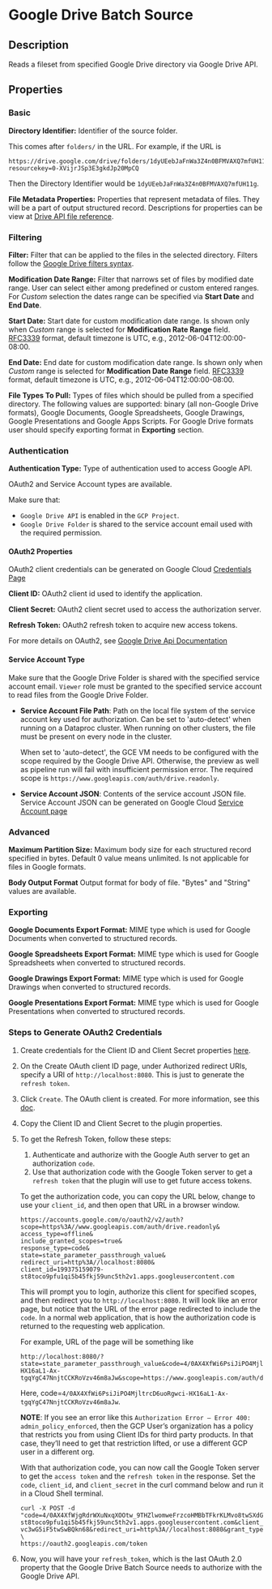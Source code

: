 # Google Drive Batch Source


Description
-----------
Reads a fileset from specified Google Drive directory via Google Drive API.

Properties
----------
### Basic

**Directory Identifier:** Identifier of the source folder.

This comes after `folders/` in the URL. For example, if the URL is
```
https://drive.google.com/drive/folders/1dyUEebJaFnWa3Z4n0BFMVAXQ7mfUH11g?resourcekey=0-XVijrJSp3E3gkdJp20MpCQ
```
Then the Directory Identifier would be `1dyUEebJaFnWa3Z4n0BFMVAXQ7mfUH11g`.

**File Metadata Properties:** Properties that represent metadata of files. 
They will be a part of output structured record. Descriptions for properties can be view at 
[Drive API file reference](https://developers.google.com/drive/api/v3/reference/files).

### Filtering

**Filter:** Filter that can be applied to the files in the selected directory. 
Filters follow the [Google Drive filters syntax](https://developers.google.com/drive/api/v3/ref-search-terms).

**Modification Date Range:** Filter that narrows set of files by modified date range. 
User can select either among predefined or custom entered ranges. 
For _Custom_ selection the dates range can be specified via **Start Date** and **End Date**. 

**Start Date:** Start date for custom modification date range. 
Is shown only when _Custom_ range is selected for **Modification Rate Range** field. 
[RFC3339](https://tools.ietf.org/html/rfc3339) format, default timezone is UTC, e.g., 2012-06-04T12:00:00-08:00.

**End Date:** End date for custom modification date range. 
Is shown only when _Custom_ range is selected for **Modification Date Range** field.
[RFC3339](https://tools.ietf.org/html/rfc3339) format, default timezone is UTC, e.g., 2012-06-04T12:00:00-08:00.

**File Types To Pull:** Types of files which should be pulled from a specified directory. 
The following values are supported: binary (all non-Google Drive formats), Google Documents, Google Spreadsheets, 
Google Drawings, Google Presentations and Google Apps Scripts. 
For Google Drive formats user should specify exporting format in **Exporting** section.

### Authentication

**Authentication Type:** Type of authentication used to access Google API. 

OAuth2 and Service Account types are available.

Make sure that:
* `Google Drive API` is enabled in the `GCP Project`.
* `Google Drive Folder` is shared to the service account email used with the required permission.

#### OAuth2 Properties

OAuth2 client credentials can be generated on Google Cloud
[Credentials Page](https://console.cloud.google.com/apis/credentials)

**Client ID:** OAuth2 client id used to identify the application.

**Client Secret:** OAuth2 client secret used to access the authorization server.

**Refresh Token:** OAuth2 refresh token to acquire new access tokens.

For more details on OAuth2, see [Google Drive Api Documentation](https://developers.google.com/drive/api/v3/about-auth)

#### Service Account Type

Make sure that the Google Drive Folder is shared with the specified service account email. 
`Viewer` role must be granted to the specified service account to read files from the Google Drive Folder.

* **Service Account File Path**: Path on the local file system of the service account key used for
  authorization. Can be set to 'auto-detect' when running on a Dataproc cluster.
  When running on other clusters, the file must be present on every node in the cluster.

  When set to 'auto-detect', the GCE VM needs to be configured with the scope required by the Google Drive API.
  Otherwise, the preview as well as pipeline run will fail with insufficient permission error. The required scope
  is `https://www.googleapis.com/auth/drive.readonly`.
  

* **Service Account JSON**: Contents of the service account JSON file. Service Account JSON can be generated on Google Cloud
  [Service Account page](https://console.cloud.google.com/iam-admin/serviceaccounts)

### Advanced

**Maximum Partition Size:** Maximum body size for each structured record specified in bytes. 
Default 0 value means unlimited. Is not applicable for files in Google formats.

**Body Output Format** Output format for body of file. "Bytes" and "String" values are available.

### Exporting

**Google Documents Export Format:** MIME type which is used for Google Documents when converted to structured records.

**Google Spreadsheets Export Format:** MIME type which is used for Google Spreadsheets when converted to structured records.

**Google Drawings Export Format:** MIME type which is used for Google Drawings when converted to structured records.

**Google Presentations Export Format:** MIME type which is used for Google Presentations when converted to structured records.

### Steps to Generate OAuth2 Credentials
1. Create credentials for the Client ID and Client Secret properties [here](https://console.cloud.google.com/apis/credentials).
2. On the Create OAuth client ID page, under Authorized redirect URIs, specify a URI of `http://localhost:8080`.
   This is just to generate the `refresh token`.
3. Click `Create`. The OAuth client is created. For more information, see this [doc](https://developers.google.com/adwords/api/docs/guides/authentication#webapp).
4. Copy the Client ID and Client Secret to the plugin properties.
5. To get the Refresh Token, follow these steps:
   1. Authenticate and authorize with the Google Auth server to get an authorization `code`. 
   2. Use that authorization code with the Google Token server to get a `refresh token` that the plugin will use to get future access tokens. 
      
   To get the authorization code, you can copy the URL below, change to use your `client_id`, and
   then open that URL in a browser window.
   ```    
   https://accounts.google.com/o/oauth2/v2/auth?
   scope=https%3A//www.googleapis.com/auth/drive.readonly&
   access_type=offline&
   include_granted_scopes=true&
   response_type=code&                  
   state=state_parameter_passthrough_value&
   redirect_uri=http%3A//localhost:8080&
   client_id=199375159079-st8toco9pfu1qi5b45fkj59unc5th2v1.apps.googleusercontent.com
   ```
   This will prompt you to login, authorize this client for specified scopes, 
   and then redirect you to `http://localhost:8080`. It will look like an error page, 
   but notice that the URL of the error page redirected to include the `code`. 
   In a normal web application, that is how the authorization code is returned to the requesting web application. 
   
   For example, URL of the page will be something like
   ```
   http://localhost:8080/?state=state_parameter_passthrough_value&code=4/0AX4XfWi6PsiJiPO4MjltrcD6uoRgwci-HX16aL1-Ax-tgqYgC47NnjtCCKRoVzv46m8aJw&scope=https://www.googleapis.com/auth/drive
   ```
   Here, code=`4/0AX4XfWi6PsiJiPO4MjltrcD6uoRgwci-HX16aL1-Ax-tgqYgC47NnjtCCKRoVzv46m8aJw`.
   
   **NOTE**: If you see an error like this `Authorization Error — Error 400: admin_policy_enforced`, 
   then the GCP User’s organization has a policy that restricts you from using Client IDs for third party products. 
   In that case, they’ll need to get that restriction lifted, or use a different GCP user in a different org. 
   
   With that authorization code, you can now call the Google Token server to get the `access token` and 
   the `refresh token` in the response. Set the `code`, `client_id`, and `client_secret` in the curl command below and 
   run it in a Cloud Shell terminal.
   ```
   curl -X POST -d "code=4/0AX4XfWjgRdrWXuNxqXOOtw_9THZlwomweFrzcoHMBbTFkrKLMvo8twSXdGT9JramIYq86w&client_id=199375159079-st8toco9pfu1qi5b45fkj59unc5th2v1.apps.googleusercontent.com&client_secret=q2zQ-vc3wG5iF5twSwBQkn68&redirect_uri=http%3A//localhost:8080&grant_type=authorization_code&access_type=offline" \
   https://oauth2.googleapis.com/token
   ```
6. Now, you will have your `refresh_token`, which is the last OAuth 2.0 property that the Google Drive Batch Source needs 
   to authorize with the Google Drive API.